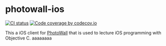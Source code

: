 # photowall-ios

[![CI status](https://travis-ci.org/dbi1463/photowall-ios.svg?branch=master)](https://travis-ci.org/dbi1463/photowall-ios.svg?branch=master)
[![Code coverage by codecov.io](https://codecov.io/github/dbi1463/photowall-ios/coverage.svg?branch=master)](https://codecov.io/github/dbi1463/photowall-ios/coverage.svg?branch=master)

This a iOS client for [PhotoWall](https://github.com/dbi1463/PhotoWall) that is used to lecture iOS programming with Objective C.
aaaaaaaa       
